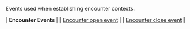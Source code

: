 Events used when establishing encounter contexts.

| **Encounter Events** |
| [Encounter open event](3-4-1-encounter-open.html) |
| [Encounter close event](3-4-2-encounter-close.html) |
